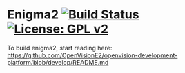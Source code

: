 Enigma2 [![Build Status](https://travis-ci.org/OpenVisionE2/enigma2-openvision.svg?branch=develop)](https://travis-ci.org/OpenVisionE2/enigma2-openvision) [![License: GPL v2](https://img.shields.io/badge/License-GPL%20v2-blue.svg)](https://www.gnu.org/licenses/old-licenses/gpl-2.0.en.html)
==========
To build enigma2, start reading here: https://github.com/OpenVisionE2/openvision-development-platform/blob/develop/README.md
